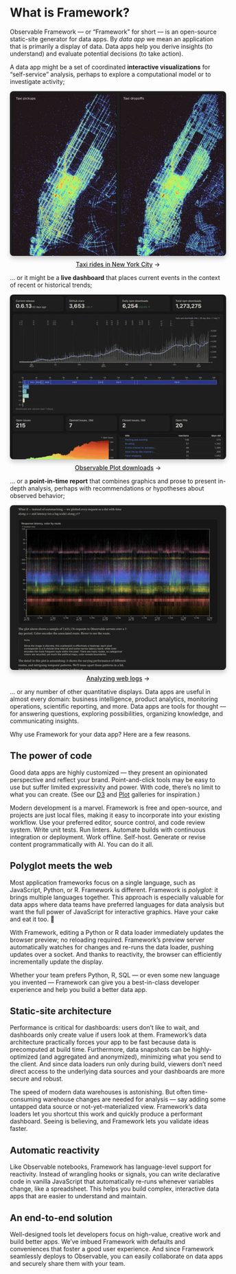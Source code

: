 # What is Framework?

<style>

.gallery {
  gap: 2rem;
  max-width: 640px;
}

.gallery a {
  display: flex;
  flex-direction: column;
  align-items: center;
  gap: 0.5rem;
}

.gallery img {
  max-width: 100%;
  border-radius: 8px;
  box-shadow: 0 0 0 0.75px rgba(128, 128, 128, 0.2), 0 6px 12px 0 rgba(0, 0, 0, 0.2);
  aspect-ratio: 2500 / 1900;
}

@media (prefers-color-scheme: dark) {
  .gallery img {
    box-shadow: 0 0 0 0.75px rgba(128, 128, 128, 0.2), 0 6px 12px 0 rgba(0, 0, 0, 0.4);
  }
}

.gallery a:not(:hover, :focus) {
  color: var(--theme-foreground-muted);
}

.gallery a:hover img,
.gallery a:focus img {
  box-shadow: 0 0 0 0.75px var(--theme-foreground-focus), 0 6px 12px 0 rgba(0, 0, 0, 0.2);
}

.gallery figcaption {
  font-size: 12px;
  color: inherit;
}

.arrow {
  font-weight: 500;
}

.arrow::after {
  content: "→";
  display: inline-block;
  margin-left: 0.25rem;
}

</style>

Observable Framework — or “Framework” for short — is an open-source static-site generator for data apps. By *data app* we mean an application that is primarily a display of data. Data apps help you derive insights (to understand) and evaluate potential decisions (to take action).

A data app might be a set of coordinated **interactive visualizations** for “self-service” analysis, perhaps to explore a computational model or to investigate activity;

<div class="gallery grid grid-cols-2">
  <a href="https://observablehq.com/framework/lib/mosaic" target="_blank">
    <picture>
      <img src="./assets/mosaic.webp">
    </picture>
    <div class="small arrow">Taxi rides in New York City</div>
  </a>
</div>

… or it might be a **live dashboard** that places current events in the context of recent or historical trends;

<div class="gallery grid grid-cols-2">
  <a href="https://observablehq.com/framework/examples/plot/">
    <picture>
      <source srcset="./assets/plot.webp" media="(prefers-color-scheme: dark)">
      <img src="./assets/plot-dark.webp">
    </picture>
    <div class="small arrow">Observable Plot downloads</div>
  </a>
</div>

… or a **point-in-time report** that combines graphics and prose to present in-depth analysis, perhaps with recommendations or hypotheses about observed behavior;

<div class="gallery grid grid-cols-2">
  <a href="https://observablehq.com/framework/examples/api/">
    <picture>
      <source srcset="./assets/api.webp" media="(prefers-color-scheme: dark)">
      <img src="./assets/api-dark.webp">
    </picture>
    <div class="small arrow">Analyzing web logs</div>
  </a>
</div>

… or any number of other quantitative displays. Data apps are useful in almost every domain: business intelligence, product analytics, monitoring operations, scientific reporting, and more. Data apps are tools for thought — for answering questions, exploring possibilities, organizing knowledge, and communicating insights.

Why use Framework for your data app? Here are a few reasons.

## The power of code

Good data apps are highly customized — they present an opinionated perspective and reflect your brand. Point-and-click tools may be easy to use but suffer limited expressivity and power. With code, there’s no limit to what you can create. (See our [D3](https://observablehq.com/@d3/gallery) and [Plot](https://observablehq.com/@observablehq/plot-gallery) galleries for inspiration.)

Modern development is a marvel. Framework is free and open-source, and projects are just local files, making it easy to incorporate into your existing workflow. Use your preferred editor, source control, and code review system. Write unit tests. Run linters. Automate builds with continuous integration or deployment. Work offline. Self-host. Generate or revise content programmatically with AI. You can do it all.

## Polyglot meets the web

Most application frameworks focus on a single language, such as JavaScript, Python, or R. Framework is different. Framework is _polyglot_: it brings multiple languages together. This approach is especially valuable for data apps where data teams have preferred languages for data analysis but want the full power of JavaScript for interactive graphics. Have your cake and eat it too. 🍰

With Framework, editing a Python or R data loader immediately updates the browser preview; no reloading required. Framework’s preview server automatically watches for changes and re-runs the data loader, pushing updates over a socket. And thanks to reactivity, the browser can efficiently incrementally update the display.

Whether your team prefers Python, R, SQL — or even some new language you invented — Framework can give you a best-in-class developer experience and help you build a better data app.

## Static-site architecture

Performance is critical for dashboards: users don’t like to wait, and dashboards only create value if users look at them. Framework’s data architecture practically forces your app to be fast because data is precomputed at build time. Furthermore, data snapshots can be highly-optimized (and aggregated and anonymized), minimizing what you send to the client. And since data loaders run only during build, viewers don’t need direct access to the underlying data sources and your dashboards are more secure and robust.

The speed of modern data warehouses is astonishing. But often time-consuming warehouse changes are needed for analysis — say adding some untapped data source or not-yet-materialized view. Framework’s data loaders let you shortcut this work and quickly produce a performant dashboard. Seeing is believing, and Framework lets you validate ideas faster.

## Automatic reactivity

Like Observable notebooks, Framework has language-level support for reactivity. Instead of wrangling hooks or signals, you can write declarative code in vanilla JavaScript that automatically re-runs whenever variables change, like a spreadsheet. This helps you build complex, interactive data apps that are easier to understand and maintain.

## An end-to-end solution

Well-designed tools let developers focus on high-value, creative work and build better apps. We’ve imbued Framework with defaults and conveniences that foster a good user experience. And since Framework seamlessly deploys to Observable, you can easily collaborate on data apps and securely share them with your team.
